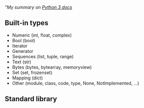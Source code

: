 *"My summary on [Python 3 docs](https://docs.python.org/3/library/index.html)*

## Built-in types
- Numeric (int, float, complex)
- Bool (bool)
- Iterator
- Generator
- Sequences (list, tuple, range)
- Text (str)
- Bytes (bytes, bytearray, memoryview)
- Set (set, frozenset)
- Mapping (dict)
- Other (module, class, code, type, None, NotImplemented, ...)

## Standard library

